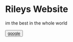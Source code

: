<h1> Rileys Website </h1>
<p> im the best in the whole world</p>
<button> 
<a href="https://www.google.com.au/">google</a>  </button>
